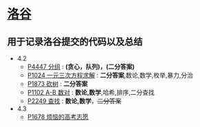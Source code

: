# [**洛谷**](https://www.luogu.com.cn)
## 用于记录洛谷提交的代码以及总结
* 4.2
   * [P4447 分组](https://www.luogu.com.cn/problem/P4447) : **(贪心，队列)，(二分答案)**
   * [P1024 一元三次方程求解](https://www.luogu.com.cn/problem/P1024) : **二分答案**,数论,数学,枚举,暴力,分治
   * [P1873 砍树](https://www.luogu.com.cn/problem/P1873) : **二分答案**
   * [P1102 A-B 数对](https://www.luogu.com.cn/problem/P1102) : **数论,数学**,哈希,排序,二分查找
   * [P2249 查找](https://www.luogu.com.cn/problem/P2249) : **数论,数学**，~~二分答案~~
* 4.3
   * [P1678 烦恼的高考志愿](https://www.luogu.com.cn/problem/P1678)
